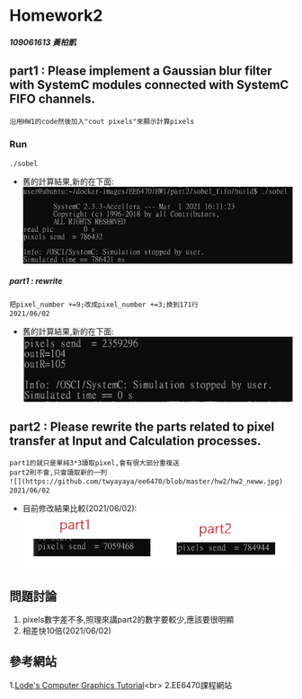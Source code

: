 # Homework2

##### 109061613 黃柏凱


## part1 : Please implement a Gaussian blur filter with SystemC modules connected with SystemC FIFO channels.
    沿用HW1的code然後加入"cout pixels"來顯示計算pixels
### Run 
```
./sobel
```
* 舊的計算結果,新的在下面:<br>
    ![](https://github.com/twyayaya/ee6470/blob/master/hw2/old_pixels_send_pic.jpg)

    
##### part1 : rewrite
    把pixel_number +=9;改成pixel_number +=3;換到171行
    2021/06/02
    
* 舊的計算結果,新的在下面:<br>
    ![](https://github.com/twyayaya/ee6470/blob/master/hw2/part1_rewrite/part1_rewrite_plus9.jpg)

## part2 : Please rewrite the parts related to pixel transfer at Input and Calculation processes.
    part1的就只是單純3*3讀取pixel,會有很大部分重複送
    part2則不會,只會讀取新的一列
    ![](https://github.com/twyayaya/ee6470/blob/master/hw2/hw2_neww.jpg)
    2021/06/02
    

* 目前修改結果比較(2021/06/02):<br>
    ![](https://github.com/twyayaya/ee6470/blob/master/hw2/hw2_new_pic.jpg)

## 問題討論
1. pixels數字差不多,照理來講part2的數字要較少,應該要很明顯
2. 相差快10倍(2021/06/02)

## 參考網站
1.[Lode's Computer Graphics Tutorial](https://lodev.org/cgtutor/filtering.html#Gaussian_Blur_)<br>
2.EE6470課程網站<br>

